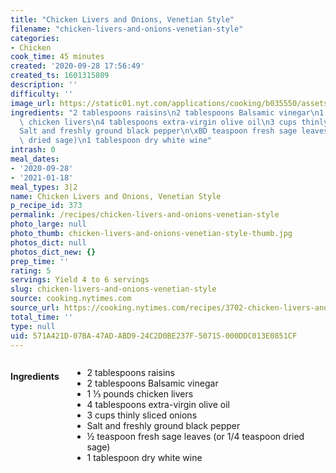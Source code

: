 ```yaml
---
title: "Chicken Livers and Onions, Venetian Style"
filename: "chicken-livers-and-onions-venetian-style"
categories:
- Chicken
cook_time: 45 minutes
created: '2020-09-28 17:56:49'
created_ts: 1601315809
description: ''
difficulty: ''
image_url: https://static01.nyt.com/applications/cooking/b035550/assets/NYTCookingLogo.png
ingredients: "2 tablespoons raisins\n2 tablespoons Balsamic vinegar\n1 \u2153 pounds\
  \ chicken livers\n4 tablespoons extra-virgin olive oil\n3 cups thinly sliced onions\n\
  Salt and freshly ground black pepper\n\xBD teaspoon fresh sage leaves (or 1/4 teaspoon\
  \ dried sage)\n1 tablespoon dry white wine"
intrash: 0
meal_dates:
- '2020-09-28'
- '2021-01-18'
meal_types: 3|2
name: Chicken Livers and Onions, Venetian Style
p_recipe_id: 373
permalink: /recipes/chicken-livers-and-onions-venetian-style
photo_large: null
photo_thumb: chicken-livers-and-onions-venetian-style-thumb.jpg
photos_dict: null
photos_dict_new: {}
prep_time: ''
rating: 5
servings: Yield 4 to 6 servings
slug: chicken-livers-and-onions-venetian-style
source: cooking.nytimes.com
source_url: https://cooking.nytimes.com/recipes/3702-chicken-livers-and-onions-venetian-style
total_time: ''
type: null
uid: 571A421D-07BA-47AD-ABD9-24C2D0BE237F-50715-000DDC013E0851CF
---
```

<div class="large-8 medium-7 columns" id="writeup">	</div><!-- #writeup -->
</div><!-- #row-one -->
<div class="row" id="row-two">	<div class="medium-4 small-5 columns" id="ingredients"><h4>Ingredients</h4><div class="box box-ingredients content"><ul>
<li>2 tablespoons raisins</li>
<li>2 tablespoons Balsamic vinegar</li>
<li>1 ⅓ pounds chicken livers</li>
<li>4 tablespoons extra-virgin olive oil</li>
<li>3 cups thinly sliced onions</li>
<li>Salt and freshly ground black pepper</li>
<li>½ teaspoon fresh sage leaves (or 1/4 teaspoon dried sage)</li>
<li>1 tablespoon dry white wine</li>
</ul>
</div>	</div>	<div class="medium-6 small-7 columns" id="directions">	</div>